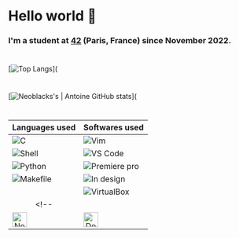 # Hello world 🖖

### I'm a student at [42](https://www.42.fr/) (Paris, France) since November 2022.
#
[![Top Langs](https://github-readme-stats.vercel.app/api/top-langs/?username=Neoblacks&layout=compact&theme=dark)](
#
[![Neoblacks's | Antoine GitHub stats](https://github-readme-stats.vercel.app/api?username=Neoblacks&show_icons=true&theme=dark)](

#
<!-- ## **Current Cursus :**

## **Piscine Stats :** -->

<!-- Languages used column 1 and softwares used column 2 all colomumn are Bold-->

| Languages used | Softwares used |
| :---: | :---: |
| <img align="left" alt="C" src="https://img.shields.io/badge/C-00599C?style=for-the-badge&logo=c&logoColor=white" /> | <img align="left" alt="Vim" src="https://img.shields.io/badge/VIM-%2311AB00.svg?&style=for-the-badge&logo=vim&logoColor=white" /> |
| <img align="left" alt="Shell" src="https://img.shields.io/badge/Shell_Script-121011?style=for-the-badge&logo=gnu-bash&logoColor=white" /> | <img align="left" alt="VS Code" src="https://img.shields.io/badge/VSCode-0078D4?style=for-the-badge&logo=visual%20studio%20code&logoColor=white" /> |
| <img align="left" alt="Python" src="https://img.shields.io/badge/Python-FFD43B?style=for-the-badge&logo=python&logoColor=blue" /> | <img align="left" alt="Premiere pro" src="https://img.shields.io/badge/Adobe%20Premiere%20Pro-9999FF?style=for-the-badge&logo=Adobe%20Premiere%20Pro&logoColor=white" />
| <img align="left" alt="Makefile" src="https://img.shields.io/badge/Makefile-427819?style=for-the-badge&logo=gnu-make&logoColor=white" /> | <img align="left" alt="In design" src="https://img.shields.io/badge/Adobe%20InDesign-FF3366?style=for-the-badge&logo=Adobe%20InDesign&logoColor=white" /> |
| | <img align="left" alt="VirtualBox" src="https://img.shields.io/badge/VirtualBox-183A61?style=for-the-badge&logo=VirtualBox&logoColor=white" /> |
<!-- |
| <img align="left" alt="Node js" width="30px" src="https://raw.githubusercontent.com/devicons/devicon/master/icons/nodejs/nodejs-original.svg" /> | <img align="left" alt="Docker" width="30px" src="https://raw.githubusercontent.com/devicons/devicon/master/icons/docker/docker-original.svg" /> | -->



